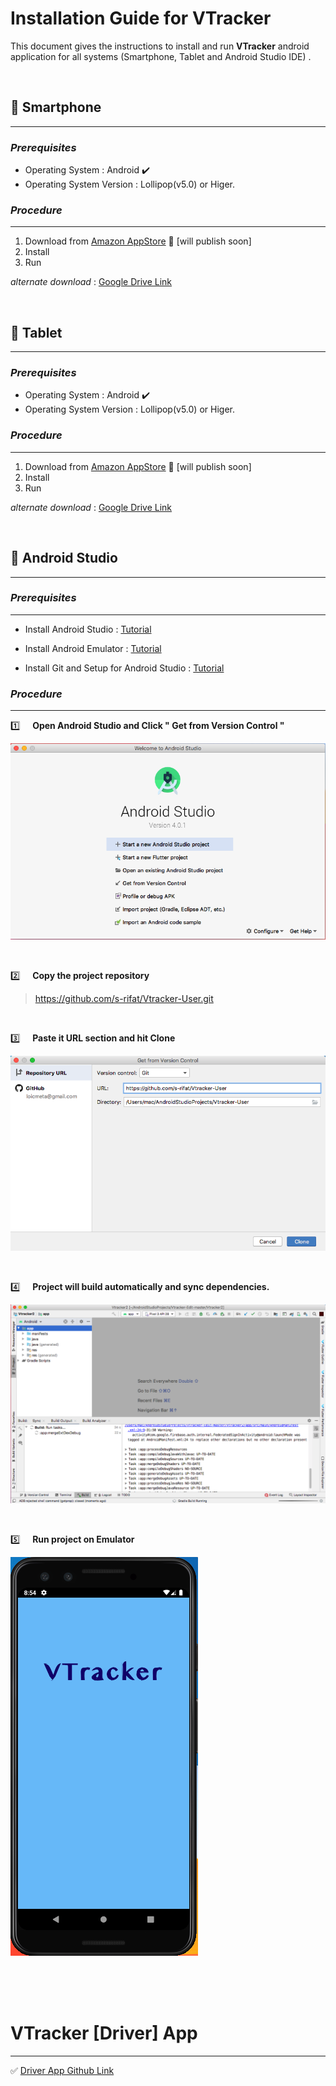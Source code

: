 <!--Heading -->

# Installation Guide for **VTracker**


This document gives the instructions to install and run **VTracker** android application for all systems (Smartphone, Tablet and Android Studio IDE) . 


<br>

:large_blue_circle: Smartphone 
---
---

### *Prerequisites*
* Operating System : Android :heavy_check_mark:
* Operating System Version : Lollipop(v5.0) or Higer. 

### _Procedure_
---
1. Download from [Amazon AppStore](https://www.google.com) :link: [will publish soon]
1. Install
1. Run

_alternate download_ : [Google Drive Link](https://drive.google.com/file/d/1mxz1u5k18uqeq60WQMtYZmzSilwNix7-/view?usp=sharing)

<br>


:large_blue_circle:  Tablet 
---
---

### *Prerequisites*
* Operating System : Android :heavy_check_mark:
* Operating System Version : Lollipop(v5.0) or Higer. 

### _Procedure_
---
1. Download from [Amazon AppStore](https://www.google.com) :link:  [will publish soon]
1. Install
1. Run

_alternate download_ : [Google Drive Link](https://drive.google.com/file/d/1mxz1u5k18uqeq60WQMtYZmzSilwNix7-/view?usp=sharing)

<br>


:large_blue_circle: Android Studio 
---
---

### *Prerequisites*
---
* Install Android Studio : [Tutorial](https://developer.android.com/studio/install)
 
* Install Android Emulator : [Tutorial](https://developer.android.com/studio/run/emulator)
 
* Install Git and Setup for Android Studio : [Tutorial](https://stackoverflow.com/questions/37093723/how-to-add-an-android-studio-project-to-github)
 


### _Procedure_
---

:one: &nbsp; &nbsp; **Open Android Studio and Click " Get from Version Control "**

![Android Studio Welcome Screen](readme_img/a1.png)

<br>


:two: &nbsp; &nbsp; **Copy the project repository** 

> https://github.com/s-rifat/Vtracker-User.git

<br>


:three: &nbsp; &nbsp; **Paste it URL section and hit Clone**


![URL_place](readme_img/a3.1.png)


<br>


:four: &nbsp; &nbsp; **Project will build automatically and sync dependencies.**


![a4](readme_img/a4.png)

<br>


:five: &nbsp; &nbsp; **Run project on Emulator**

![emulator](readme_img/a5.png)

<br><br><br>


# **VTracker [Driver]** App
---
:white_check_mark: [Driver App Github Link](https://github.com/s-rifat/Vtracker-Driver)
